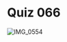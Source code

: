 # Quiz 066
![IMG_0554](https://github.com/jonathanye29/unit4_repo/assets/111751273/5ea0e079-4930-48a6-aae2-604bc2a5cb66)

